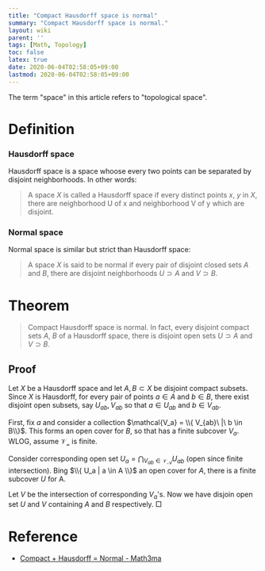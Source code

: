```yaml
---
title: "Compact Hausdorff space is normal"
summary: "Compact Hausdorff space is normal."
layout: wiki
parent: ''
tags: [Math, Topology]
toc: false
latex: true
date: 2020-06-04T02:58:05+09:00
lastmod: 2020-06-04T02:58:05+09:00
---
```

The term "space" in this article refers to "topological space".

# Definition
### Hausdorff space
Hausdorff space is a space whoose every two points can be separated by disjoint neighborhoods. In other words:
> A space $X$ is called a Hausdorff space if every distinct points $x$, $y$ in $X$, there are neighborhood U of x and neighborhood V of y which are disjoint.

### Normal space
Normal space is similar but strict than Hausdorff space:

> A space $X$ is said to be normal if every pair of disjoint closed sets $A$ and $B$, there are disjoint neighborhoods $U \supset A$ and $V \supset B$.

# Theorem
> Compact Hausdorff space is normal. In fact, every disjoint compact sets $A$, $B$ of a Hausdorff space, there is disjoint open sets $U \supset A$ and $V \supset B$.

## Proof
Let $X$ be a Hausdorff space and let $A, B \subset X$ be disjoint compact subsets. Since $X$ is Hausdorff, for every pair of points $a \in A$ and $b \in B$, there exist disjoint open subsets, say $U_{ab}, V_{ab}$ so that $a \in U_{ab}$ and $b \in V_{ab}$.

First, fix $a$ and consider a collection $\mathcal{V_a} = \\{ V_{ab}\ |\ b \in B\\}$. This forms an open cover for $B$, so that has a finite subcover $V_a$. WLOG, assume $\mathcal{V_a}$ is finite.

Consider corresponding open set $U_{a} = \bigcap_{V_{ab} \in \mathcal{V_A}} U_{ab}$ (open since finite intersection). Bing $\\{ U_a | a \in A \\}$ an open cover for $A$, there is a finite subcover $U$ for A.

Let $V$ be the intersection of corresponding $V_a$'s. Now we have disjoin open set $U$ and $V$ containing $A$ and $B$ respectively. □

# Reference
* [Compact + Hausdorff = Normal - Math3ma](https://www.math3ma.com/blog/compact-hausdorff-normal)
